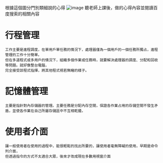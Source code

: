 根據這個圖分門別類細說的心得
![image](https://user-images.githubusercontent.com/81726807/174193043-781955f5-aaa9-4416-9db7-64f42a8c8830.png)
聽老師上課後，做的心得內容並閱讀百度搜索的相關內容
# 行程管理
```
工作主要是進程調度，在單用戶單任務的情況下，處理器僅為一個用戶的一個任務所獨占，進程管理的工作十分簡單。
但在多道程式或多用戶的情況下，組織多個作業或任務時，就要解決處理器的調度、分配和回收等問題。就好像整台電腦，
完全接受該程式指揮，將其他程式視若無睹的樣子。
```
# 記憶體管理
```
主要是指針對內存儲器的管理。主要任務是分配內存空間，保證各作業占用的存儲空間不發生矛盾，並使各作業在自己所屬存儲區中不互相乾擾。
```
# 使用者介面
```
讓一般使用者在使用的過程中，能很輕鬆的找出所要的，讓使用者毫無障礙的使用，早期是命令列介面，
但透過指令的方式不太適合大眾，後來才改成現在多數用視窗介面
```
